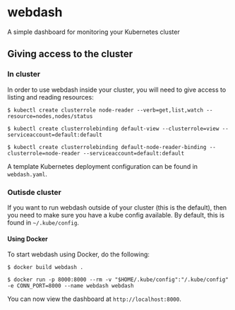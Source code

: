 # webdash

A simple dashboard for monitoring your Kubernetes cluster

## Giving access to the cluster
### In cluster
In order to use webdash inside your cluster, you will need to give access to listing and reading resources:
```
$ kubectl create clusterrole node-reader --verb=get,list,watch --resource=nodes,nodes/status

$ kubectl create clusterrolebinding default-view --clusterrole=view --serviceaccount=default:default

$ kubectl create clusterrolebinding default-node-reader-binding --clusterrole=node-reader --serviceaccount=default:default
```

A template Kubernetes deployment configuration can be found in `webdash.yaml`.
### Outisde cluster
If you want to run webdash outside of your cluster (this is the default), then you need to make sure you have a kube config available. By default, this is found in `~/.kube/config`.

#### Using Docker
To start webdash using Docker, do the following:
```
$ docker build webdash .

$ docker run -p 8000:8000 --rm -v "$HOME/.kube/config":"/.kube/config" -e CONN_PORT=8000 --name webdash webdash
```

You can now view the dashboard at `http://localhost:8000`.